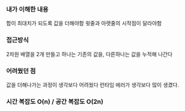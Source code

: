 ### 내가 이해한 내용
  합이 최대치가 되도록 값을 더해야함
  윗줄과 아랫줄의 시작점이 달라야함
 
### 접근방식
  2차원 배열을 2개 만들고 하나는 기존의 값을, 다른하나는 값을 누적해 나간다
  
### 어려웠던 점
  값을 더해나가는 과정이 생각보다 어려웠다
  런타임 에러가 생각보다 많이 생겼다.
  
### 시간 복잡도 O(n) / 공간 복잡도 O(2n)
